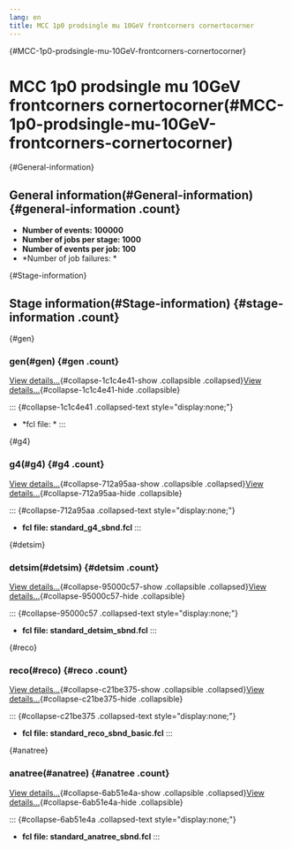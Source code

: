 ```yaml
---
lang: en
title: MCC 1p0 prodsingle mu 10GeV frontcorners cornertocorner
---
```


{#MCC-1p0-prodsingle-mu-10GeV-frontcorners-cornertocorner}

MCC 1p0 prodsingle mu 10GeV frontcorners cornertocorner(#MCC-1p0-prodsingle-mu-10GeV-frontcorners-cornertocorner)
==================================================================================================================================

{#General-information}

General information(#General-information) {#general-information .count}
----------------------------------------------------------

-   **Number of events: 100000**
-   **Number of jobs per stage: 1000**
-   **Number of events per job: 100**
-   \*Number of job failures: \*

{#Stage-information}

Stage information(#Stage-information) {#stage-information .count}
------------------------------------------------------

{#gen}

### gen(#gen) {#gen .count}

[View details\...](#){#collapse-1c1c4e41-show .collapsible
.collapsed}[View details\...](#){#collapse-1c1c4e41-hide .collapsible}

::: {#collapse-1c1c4e41 .collapsed-text style="display:none;"}
-   \*fcl file: \*
:::

{#g4}

### g4(#g4) {#g4 .count}

[View details\...](#){#collapse-712a95aa-show .collapsible
.collapsed}[View details\...](#){#collapse-712a95aa-hide .collapsible}

::: {#collapse-712a95aa .collapsed-text style="display:none;"}
-   **fcl file: standard\_g4\_sbnd.fcl**
:::

{#detsim}

### detsim(#detsim) {#detsim .count}

[View details\...](#){#collapse-95000c57-show .collapsible
.collapsed}[View details\...](#){#collapse-95000c57-hide .collapsible}

::: {#collapse-95000c57 .collapsed-text style="display:none;"}
-   **fcl file: standard\_detsim\_sbnd.fcl**
:::

{#reco}

### reco(#reco) {#reco .count}

[View details\...](#){#collapse-c21be375-show .collapsible
.collapsed}[View details\...](#){#collapse-c21be375-hide .collapsible}

::: {#collapse-c21be375 .collapsed-text style="display:none;"}
-   **fcl file: standard\_reco\_sbnd\_basic.fcl**
:::

{#anatree}

### anatree(#anatree) {#anatree .count}

[View details\...](#){#collapse-6ab51e4a-show .collapsible
.collapsed}[View details\...](#){#collapse-6ab51e4a-hide .collapsible}

::: {#collapse-6ab51e4a .collapsed-text style="display:none;"}
-   **fcl file: standard\_anatree\_sbnd.fcl**
:::
